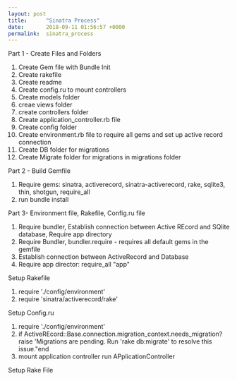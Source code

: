 ```yaml
---
layout: post
title:      "Sinatra Process"
date:       2018-09-11 01:56:57 +0000
permalink:  sinatra_process
---
```


Part 1 - Create Files and Folders
1. Create Gem file with Bundle Init
2. Create rakefile 
3. Create readme
4. Create config.ru to mount controllers 
5. Create models folder
6. creae views folder
7. create controllers folder
8. Create application_controller.rb file
9. Create config folder
10. Create environment.rb file to require all gems and set up active record connection
11. Create DB folder for migrations
12. Create Migrate folder for migrations in migrations folder

Part 2 - Build Gemfile
1. Require gems: sinatra, activerecord, sinatra-activerecord, rake, sqlite3, thin, shotgun, require_all
2. run bundle install

Part 3- Environment file, Rakefile, Config.ru file
1. Require bundler, Establish connection between Active REcord and SQlite database, Require app directory
2. Require Bundler, bundler.require - requires all default gems in the gemfile
3. Establish connection between ActiveRecord and Database
4. Require app director: require_all "app"

Setup Rakefile
1. require './config/environment'
2. require 'sinatra/activerecord/rake'

Setup Config.ru
1. require './config/environment'
2. if ActiveREcord::Base.connection.migration_context.needs_migration? raise 'Migrations are pending. Run 'rake db:migrate' to resolve this issue."end
3.  mount application controller run APplicationController

Setup Rake File
